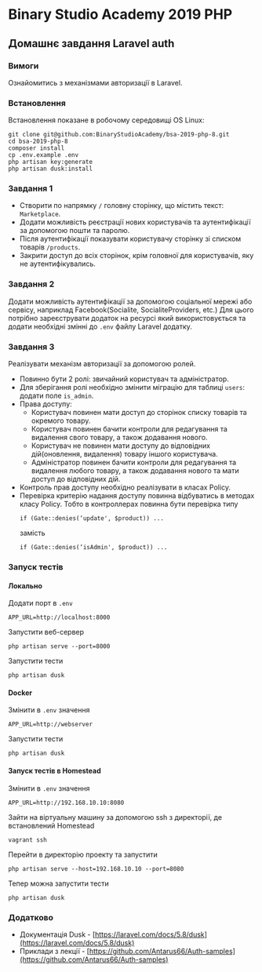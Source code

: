 # Binary Studio Academy 2019 PHP

## Домашнє завдання Laravel auth

### Вимоги
Ознайомитись з механізмами авторизації в Laravel.

### Встановлення
Встановлення показане в робочому середовищі OS Linux:
```
git clone git@github.com:BinaryStudioAcademy/bsa-2019-php-8.git
cd bsa-2019-php-8
composer install
cp .env.example .env
php artisan key:generate
php artisan dusk:install
```

### Завдання 1
- Створити по напрямку `/` головну сторінку, що містить текст: `Marketplace`.
- Додати можливість реєстрації нових користувачів та аутентифікації за допомогою пошти та паролю.
- Після аутентифікації показувати користувачу сторінку зі списком товарів `/products`.
- Закрити доступ до всіх сторінок, крім головної для користувачів, яку не аутентифікувались.

### Завдання 2
Додати можливість аутентифікації за допомогою соціальної мережі або сервісу, наприклад Facebook(Socialite, SocialiteProviders, etc.)
Для цього потрібно зареєструвати додаток на ресурсі який використовується та додати необхідні змінні до `.env` файлу Laravel додатку.

### Завдання 3
Реалізувати механізм авторизації за допомогою ролей.

- Повинно бути 2 ролі: звичайний користувач та адміністратор.
- Для зберігання ролі необхідно змінити міграцію для таблиці `users`: додати поле `is_admin`.
- Права доступу:
    - Користувач повинен мати доступ до сторінок списку товарів та окремого товару.
    - Користувач повинен бачити контроли для редагування та видалення свого товару, а також додавання нового.
    - Користувач не повинен мати доступу до відповідних дій(оновлення, видалення) товару іншого користувача.
    - Адміністратор повинен бачити контроли для редагування та видалення любого товару, а також додавання нового та мати доступ до відповідних дій.
- Контроль прав доступу необхідно реалізувати в класах Policy.
- Перевірка критерію надання доступу повинна відбуватись в методах класу Policy.
    Тобто в контроллерах повинна бути перевірка типу
    ```
    if (Gate::denies(‘update', $product)) ...
    ```
    замість
    ```
    if (Gate::denies(‘isAdmin', $product)) ...
    ```

### Запуск тестів

#### Локально
Додати порт в `.env`
```
APP_URL=http://localhost:8000
```

Запустити веб-сервер
```
php artisan serve --port=8000
```

Запустити тести
```
php artisan dusk
```

#### Docker
Змінити в `.env` значення
```
APP_URL=http://webserver
```
Запустити тести
```
php artisan dusk
```

#### Запуск тестів в Homestead
Змінити в `.env` значення
```
APP_URL=http://192.168.10.10:8080
```

Зайти на віртуальну машину за допомогою ssh з директорії, де встановлений Homestead
```
vagrant ssh
```

Перейти в директорію проекту та запустити
```
php artisan serve --host=192.168.10.10 --port=8080
```

Тепер можна запустити тести
```
php artisan dusk
```

### Додатково
* Документація Dusk - [https://laravel.com/docs/5.8/dusk](https://laravel.com/docs/5.8/dusk)
* Приклади з лекції - [https://github.com/Antarus66/Auth-samples](https://github.com/Antarus66/Auth-samples)

